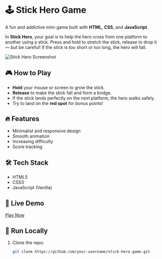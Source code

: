 # 🕹️ Stick Hero Game

A fun and addictive mini-game built with **HTML**, **CSS**, and **JavaScript**.

In **Stick Hero**, your goal is to help the hero cross from one platform to another using a stick. Press and hold to stretch the stick, release to drop it — but be careful! If the stick is too short or too long, the hero will fall.

![Stick Hero Screenshot](caa24b18-0b1a-4fa9-a140-5baa7df9953a.png)

## 🎮 How to Play

- **Hold** your mouse or screen to grow the stick.
- **Release** to make the stick fall and form a bridge.
- If the stick lands perfectly on the next platform, the hero walks safely.
- Try to land on the **red spot** for bonus points!

## 🔥 Features

- Minimalist and responsive design
- Smooth animation
- Increasing difficulty
- Score tracking

## 🛠️ Tech Stack

- HTML5
- CSS3
- JavaScript (Vanilla)

## 🚀 Live Demo

[Play Now](https://your-live-game-link.com) <!-- Replace with your deployed URL -->

## 📂 Run Locally

1. Clone the repo:
   ```bash
   git clone https://github.com/your-username/stick-hero-game.git
